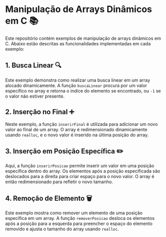 # Manipulação de Arrays Dinâmicos em C 📚

Este repositório contém exemplos de manipulação de arrays dinâmicos em C. Abaixo estão descritas as funcionalidades implementadas em cada exemplo:

## 1. Busca Linear 🔍

Este exemplo demonstra como realizar uma busca linear em um array alocado dinamicamente. A função `buscaLinear` procura por um valor específico no array e retorna o índice do elemento se encontrado, ou `-1` se o valor não estiver presente.

## 2. Inserção no Final ➕

Neste exemplo, a função `inserirFinal` é utilizada para adicionar um novo valor ao final de um array. O array é redimensionado dinamicamente usando `realloc`, e o novo valor é inserido na última posição do array.

## 3. Inserção em Posição Específica ✏️

Aqui, a função `inserirPosicao` permite inserir um valor em uma posição específica dentro do array. Os elementos após a posição especificada são deslocados para a direita para criar espaço para o novo valor. O array é então redimensionado para refletir o novo tamanho.

## 4. Remoção de Elemento 🗑️

Este exemplo mostra como remover um elemento de uma posição específica em um array. A função `removerPosicao` desloca os elementos após a posição para a esquerda para preencher o espaço do elemento removido e ajusta o tamanho do array usando `realloc`.
